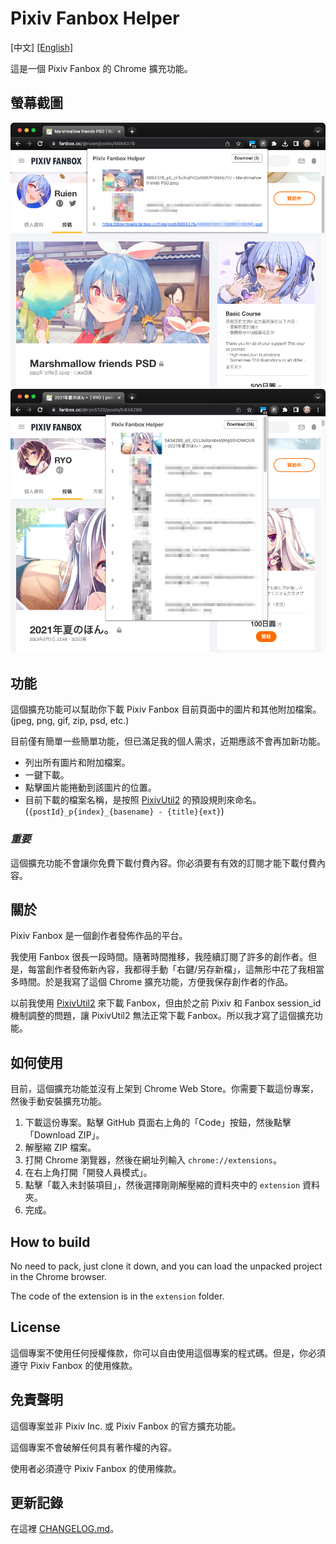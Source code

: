 # Pixiv Fanbox Helper

\[中文\]
[\[English\]](README.md)

這是一個 Pixiv Fanbox 的 Chrome 擴充功能。

## 螢幕截圖

<!-- ![screenshots/2CF08B58-2AC1-4D55-80F3-483924D57880.png](screenshots/2CF08B58-2AC1-4D55-80F3-483924D57880.png) -->
![screenshots/BF78B67A-69EA-4B26-BB15-6E74861CF5D9.png](screenshots/BF78B67A-69EA-4B26-BB15-6E74861CF5D9.png)
![screenshots/46EDE990-438D-49C6-AACB-7B6026174122.png](screenshots/46EDE990-438D-49C6-AACB-7B6026174122.png)

## 功能

這個擴充功能可以幫助你下載 Pixiv Fanbox 目前頁面中的圖片和其他附加檔案。(jpeg, png, gif, zip, psd, etc.)

目前僅有簡單一些簡單功能，但已滿足我的個人需求，近期應該不會再加新功能。

- 列出所有圖片和附加檔案。
- 一鍵下載。
- 點擊圖片能捲動到該圖片的位置。
- 目前下載的檔案名稱，是按照 [PixivUtil2][] 的預設規則來命名。
    (`{postId}_p{index}_{basename} - {title}{ext}`)

### ***重要***

這個擴充功能不會讓你免費下載付費內容。你必須要有有效的訂閱才能下載付費內容。

## 關於

Pixiv Fanbox 是一個創作者發佈作品的平台。

我使用 Fanbox 很長一段時間。隨著時間推移，我陸續訂閱了許多的創作者。但是，每當創作者發佈新內容，我都得手動「右鍵/另存新檔」，這無形中花了我相當多時間。於是我寫了這個 Chrome 擴充功能，方便我保存創作者的作品。

以前我使用 [PixivUtil2][] 來下載 Fanbox，但由於之前 Pixiv 和 Fanbox session_id 機制調整的問題，讓 PixivUtil2 無法正常下載 Fanbox。所以我才寫了這個擴充功能。

## 如何使用

目前，這個擴充功能並沒有上架到 Chrome Web Store。你需要下載這份專案，然後手動安裝擴充功能。

1. 下載這份專案。點擊 GitHub 頁面右上角的「Code」按鈕，然後點擊「Download ZIP」。
2. 解壓縮 ZIP 檔案。
3. 打開 Chrome 瀏覽器，然後在網址列輸入 `chrome://extensions`。
4. 在右上角打開「開發人員模式」。
5. 點擊「載入未封裝項目」，然後選擇剛剛解壓縮的資料夾中的 `extension` 資料夾。
6. 完成。

## How to build

No need to pack, just clone it down, and you can load the unpacked project in
the Chrome browser.

The code of the extension is in the `extension` folder.

## License

這個專案不使用任何授權條款，你可以自由使用這個專案的程式碼。但是，你必須遵守 Pixiv Fanbox 的使用條款。

## 免責聲明

這個專案並非 Pixiv Inc. 或 Pixiv Fanbox 的官方擴充功能。

這個專案不會破解任何具有著作權的內容。

使用者必須遵守 Pixiv Fanbox 的使用條款。

## 更新記錄

在這裡 [CHANGELOG.md](CHANGELOG.md)。

[PixivUtil2]: https://github.com/Nandaka/PixivUtil2
